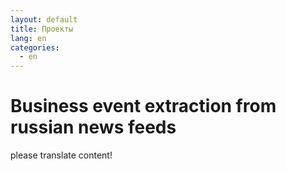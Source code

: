 ```yaml
---
layout: default
title: Проекты
lang: en
categories:
  - en
---
```


# Business event extraction from russian news feeds

please translate content!
